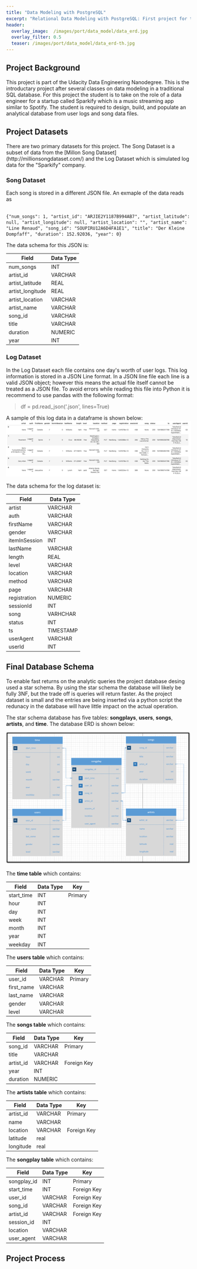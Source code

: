 ```yaml
---
title: "Data Modeling with PostgreSQL"
excerpt: "Relational Data Modeling with PostgreSQL: First project for the Udacity Data Engineering Nanodegree."
header:
  overlay_image:  /images/port/data_model/data_erd.jpg
  overlay_filter: 0.5
  teaser: /images/port/data_model/data_erd-th.jpg
---
```


<h2> Project Background </h2>
This project is part of the Udacity Data Engineering Nanodegree.  This is the introductary project after several classes on data modeling in a traditional SQL database.  For this project the student is to take on the role of a data engineer for a startup called Sparkify which is a music streaming app similar to Spotify.  The student is required to design, build, and populate an analytical database from user logs and song data files.  

<h2> Project Datasets </h2>
There are two primary datasets for this project.  The Song Dataset is a subset of data from the [Millon Song Dataset](http://millionsongdataset.com/) and the Log Dataset which is simulated log data for the "Sparkify" company.  

<h3> Song Dataset</h3>
Each song is stored in a different JSON file.  An exmaple of the data reads as
<pre><code>
{"num_songs": 1, "artist_id": "ARJIE2Y1187B994AB7", "artist_latitude": null, "artist_longitude": null, "artist_location": "", "artist_name": "Line Renaud", "song_id": "SOUPIRU12A6D4FA1E1", "title": "Der Kleine Dompfaff", "duration": 152.92036, "year": 0}
</code></pre>

The data schema for this JSON is:

| Field           | Data Type          |
 |-------------  | -------------         |
| num_songs            | INT                   |
| artist_id   | VARCHAR                   |
| artist_latitude  | REAL                 |
| artist_longitude            | REAL                    |
| artist_location   | VARCHAR                   |
| artist_name  | VARCHAR                 |
| song_id  | VARCHAR                 |
| title            | VARCHAR                    |
| duration   | NUMERIC                   |
| year  | INT                |

<h3> Log Dataset</h3>
In the Log Dataset each file contains one day's worth of user logs.  This log information is stored in a JSON Line format.  In a JSON line file each line is a valid JSON object; however this means the actual file itself cannot be treated as a JSON file.  To avoid errors while reading this file into Python it is recommend to use pandas with the following format:

>df = pd.read_json('<filename>.json', lines=True)

A sample of this log data in a dataframe is shown below:
<img src="/images/port/data_model/log-data_example.png" alt="Log File Example">

The data schema for the log dataset is:

| Field           | Data Type          |
 |-------------  | -------------         |
| artist            | VARCHAR                   |
| auth   | VARCHAR                   |
| firstName  | VARCHAR                 |
| gender            | VARCHAR                    |
| itemInSession   | INT                   |
| lastName   | VARCHAR                  |
| length  | REAL                 |
| level  | VARCHAR                 |
| location            | VARCHAR                    |
| method   | VARCHAR                   |
| page  | VARCHAR                |
| registration  | NUMERIC                |
| sessionId  | INT                |
| song  |  VARHCHAR                |
| status  | INT                |
| ts  | TIMESTAMP                |
| userAgent  | VARCHAR                |
| userId  | INT                |

<h2> Final Database Schema </h2>
To enable fast returns on the analytic queries the project database desing used a star schema.  By using the star schema the database will likely be fully 3NF, but the trade off is queries will return faster.  As the project dataset is small and the entries are being inserted via a python script the redunacy in the database will have little impact on the actual operation.

The star schema database has five tables: **songplays**, **users**, **songs**, **artists**, and **time**.  The database ERD is shown below:

<img src="/images/port/data_model/erd.png" alt="Project ERD Diagram">

The **time table** which contains:

| Field        | Data Type          | Key  |
 |-------------  | ------------- | ------------- |
| start_time      | INT | Primary |
| hour      | INT      |    |
| day | INT      |     |
| week | INT      |     |
| month | INT      |     |
| year | INT      |     |
| weekday | INT      |     |

The **users table** which contains:

| Field        | Data Type          | Key  |
| ------------- | ------------- |  ------------- |
| user_id      | VARCHAR | Primary |
| first_name      | VARCHAR      |    |
| last_name | VARCHAR      |     |
| gender | VARCHAR      |     |
| level | VARCHAR     |     |

The **songs table** which contains:

| Field        | Data Type          | Key  |
| ------------- | ------------- |  ------------- |
| song_id      | VARCHAR | Primary |
| title      | VARCHAR      |    |
| artist_id | VARCHAR      |  Foreign Key   |
| year | INT      |     |
| duration | NUMERIC     |     |

The **artists table** which contains:

| Field        | Data Type          | Key  |
| ------------- | ------------- |  ------------- |
| artist_id      | VARCHAR | Primary |
| name      | VARCHAR      |    |
| location | VARCHAR      |  Foreign Key   |
| latitude | real      |     |
| longitude | real     |     |

The **songplay table** which contains:

| Field        | Data Type          | Key  |
| ------------- | ------------- |  ------------- |
| songplay_id      | INT | Primary |
| start_time      | INT      |  Foreign Key  |
| user_id | VARCHAR  |  Foreign Key   |
| song_id | VARCHAR      |  Foreign Key   |
| artist_id | VARCHAR     |  Foreign Key   |
| session_id | INT  |     |
| location | VARCHAR      |     |
| user_agent | VARCHAR     |     |

<h2> Project Process </h2>
